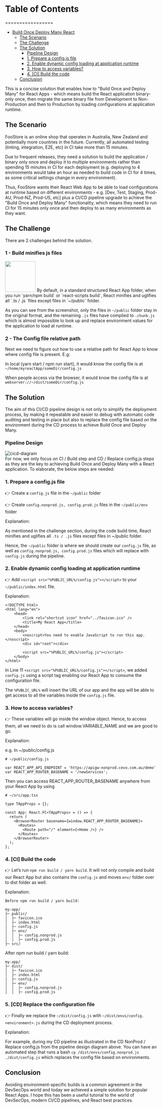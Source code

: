 # Table of Contents
=================

* [Build Once Deploy Many React](#build-once-deploy-many-react)
   * [The Scenario](#the-scenario)
   * [The Challenge](#the-challenge)
   * [The Solution](#the-solution)
      * [Pipeline Design](#pipeline-design)
      * [1. Prepare a config.js file](#1-prepare-a-configjs-file)
      * [2. Enable dynamic config loading at application runtime](#2-enable-dynamic-config-loading-at-application-runtime)
      * [3. How to access variables?](#3-how-to-access-variables)
      * [4. [CI] Build the code](#4-ci-build-the-code)
   * [Conclusion](#conclusion)

This is a concise solution that enables how to "Build Once and Deploy Many" for React Apps - which means build the React application binary-only once, then migrate the same binary file from Development to Non-Production and then to Production by loading configurations at application runtime.

## The Scenario
FooStore is an online shop that operates in Australia, New Zealand and potentially more countries in the future. Currently, all automated testing (linting, integration, E2E, etc) in CI take more than 15 minutes. 

Due to frequent releases, they need a solution to build the application / binary only once and deploy it to multiple environments rather than spending 15 minutes in CI for each deployment (e.g. deploying to 4 environments would take an hour as needed to build code in CI for 4 times, as some critical settings change in every environment).

Thus, FooStore wants their React Web App to be able to load configurations at runtime based on different environments - e.g. [Dev, Test, Staging, Prod-AU, Prod-NZ, Prod-US, etc] plus a CI/CD pipeline upgrade to achieve the "Build Once and Deploy Many" functionality, which means they need to run CI for 15 minutes only once and then deploy to as many environments as they want.

 
## The Challenge
There are 2 challenges behind the solution.

### 1 - Build minifies js files
<img src="src/dist-folder.png =x250" width="100" height="100">  
By default, in a standard structured React App folder, when you run `yarn/npm build` or `react-scripts build`, React minifies and uglifies all `.ts / .js `files except files in `~/public` folder.

As you can see from the screenshot, only the files in `~/public` folder stay in the original format, and the remaining `.js` files have complied to `.chunk.js` which is almost impossible to look up and replace environment values for the application to load at runtime.

### 2 - The Config file relative path

Next we need to figure out how to use a relative path for React App to know where config file is present. E.g:

In local (yarn start / npm run start), it would know the config file is at `~/home/myreactApp/someDir/config.js`

When people access via the browser, it would know the config file is at `webserver://~/dist/someDir/config.js`

## The Solution
The aim of this CI/CD pipeline design is not only to simplify the deployment process, by making it repeatable and easier to debug with automatic code auditing and testing in place but also to replace the config file based on the environment during the CD process to achieve Build Once and Deploy Many.

### Pipeline Design
![cicd-diagram](src/cicd-diagram.png)  
For now, we only focus on  CI / Build step and CD / Replace config.js steps as they are the key to achieving Build Once and Deploy Many with a React application. To elaborate, the below steps are needed:

### 1. Prepare a config.js file
👉 Create a `config.js` file in the `~/public` folder

👉 Create `config.nonprod.js, config.prod.js` files in the `~/public/env` folder 

Explanation:

As mentioned in the challenge section, during the code build time, React minifies and uglifies all `.ts / .js` files except files in ~/public folder.

Hence, the `~/public` folder is where we should create our `config.js` file, as well as `config.nonprod.js, config.prod.js` files which will replace with `config.js` during the pipeline.

### 2. Enable dynamic config loading at application runtime
👉 Add `<script src="%PUBLIC_URL%/config.js"></script>` to your `~/public/index.html` file.

Explanation:

```
<!DOCTYPE html>
<html lang="en">
    <head>
        <link rel="shortcut icon" href="../favicon.ico" />
        <title>My React App</title>
    </head>
    <body>
        <noscript>You need to enable JavaScript to run this app.</noscript>
        <div id="root"></div>

        <script src="%PUBLIC_URL%/config.js"></script>
    </body>
</html>
```
In Line 11 `<script src="%PUBLIC_URL%/config.js"></script>`, we added `config.js` using a script tag enabling our React App to consume the configuration file.

The `%PUBLIC_URL%` will insert the URL of our app and the app will be able to get access to all the variables inside the `config.js` file.

### 3. How to access variables?
👉 These variables will go inside the window object. Hence, to access them, all we need to do is call window.VARIABLE_NAME and we are good to go.

Explanation:

e.g. In ~/public/config.js

```
# ~/public/config.js

var REACT_APP_API_ENDPOINT = 'https://apigw-nonprod.cevo.com.au/demo'
var REACT_APP_ROUTER_BASENAME = '/newServices';
```

Then you can access REACT_APP_ROUTER_BASENAME anywhere from your React App by using
```
# ~/src/app.tsx

type TAppProps = {};

const App: React.FC<TAppProps> = () => {
  return (
    <BrowserRouter basename={window.REACT_APP_ROUTER_BASENAME}>
      <Routes>
        <Route path="/" element={<Home />} />
      </Routes>
    </BrowserRouter>
  );
};
```
 
### 4. [CI] Build the code
👉 Let’s run `npm run build / yarn build`. It will not only compile and build our React App but also contains the `config.js` and moves `env/` folder over to dist folder as well.
 
Explanation:

```
Before npm run build / yarn build:

my-app/
├─ public/
│  ├─ favicon.ico
│  ├─ index.html
|  ├─ config.js
│  ├─ env/
│  │  ├─ config.nonprod.js
│  │  ├─ config.prod.js
├─ src/
```

After npm run build / yarn build:

```
my-app/
├─ dist/
│  ├─ favicon.ico
│  ├─ index.html
|  ├─ config.js
│  ├─ env/
│  │  ├─ config.nonprod.js
│  │  ├─ config.prod.js
```

### 5. [CD] Replace the configuration file
👉 Finally we replace the `~/dist/config.js` with `~/dist/envs/config.<environment>.js` during the CD deployment process.

Explanation:

For example, during my CD pipeline as illustrated in the CD NonProd / Replace config.js from the pipeline design diagram above. You can have an automated step that runs a bash `cp /dist/envs/config.nonprod.js ./dist/config.js` which replaces the config file based on environments.

## Conclusion
Avoiding environment-specific builds is a common agreement in the DevSecOps world and today we achieved a simple solution for popular React Apps. I hope this has been a useful tutorial to the world of DevSecOps, modern CI/CD pipelines, and React best practices.

